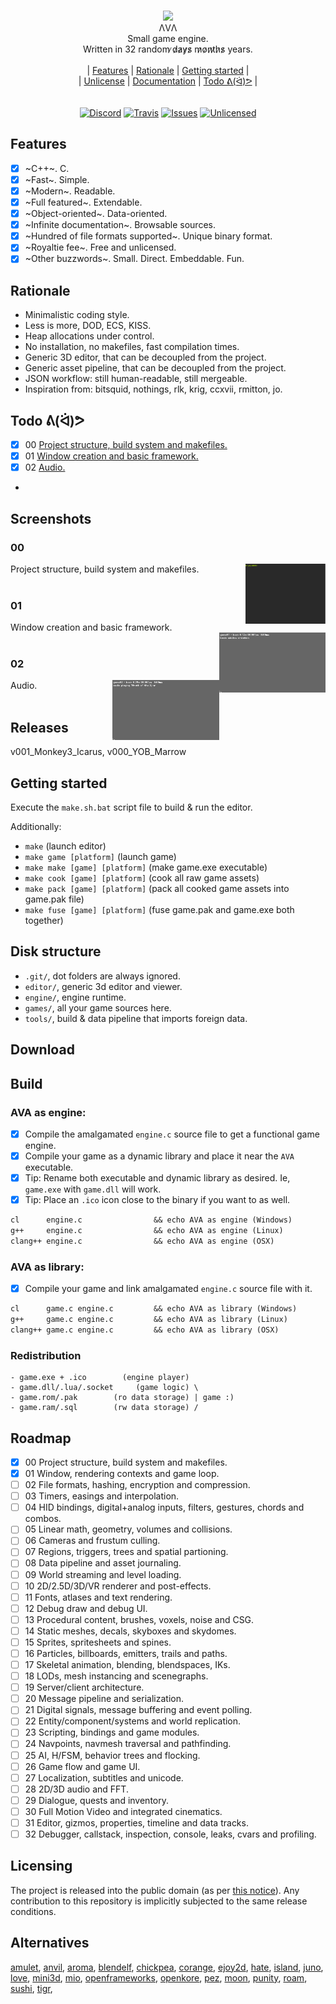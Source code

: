 <p align="center">
<br/>
  <img src="editor/assets/logo/free_logo_2.png" width="80px"/><br/>
  ΛVΛ<br/>
  Small game engine.<br/>
  Written in 32 random ̷d̷a̷y̷s̷ m̷o̷n̷t̷h̷s̷ years.<br/>
<br/>|
  <a href="#features">Features</a> |
  <a href="#rationale">Rationale</a> |
  <a href="#getting-started">Getting started</a> |
<br/>|
  <a href="#licensing">Unlicense</a> |
  <a href="#documentation">Documentation</a> |
  <a href="#todo-ᕕᐛᕗ">Todo ᕕ(ᐛ)ᕗ</a> |
<br/>
<br/>
<br/>
<a href="https://discord.gg/vu6Vt9d"><img alt="Discord" src="https://img.shields.io/badge/chat-AVA%20lounge-738bd7.svg?logo=discord"/></a>
<a href="https://travis-ci.org/r-lyeh/AVA"><img alt="Travis" src="https://api.travis-ci.org/r-lyeh/AVA.svg?branch=master"/></a>
<a href="https://github.com/r-lyeh/AVA/issues"><img alt="Issues" src="https://img.shields.io/github/issues-raw/r-lyeh/AVA.svg"/></a>
<a href="http://unlicense.org/"><img alt="Unlicensed" src="http://img.shields.io/badge/license-Unlicense-blue.svg?style=flat"/></a>
<br/>
</p>

## Features

- [x] ~C++~. C.
- [x] ~Fast~. Simple.
- [x] ~Modern~. Readable.
- [x] ~Full featured~. Extendable.
- [x] ~Object-oriented~. Data-oriented.
- [x] ~Infinite documentation~. Browsable sources.
- [x] ~Hundred of file formats supported~. Unique binary format.
- [x] ~Royaltie fee~. Free and unlicensed.
- [x] ~Other buzzwords~. Small. Direct. Embeddable. Fun.

## Rationale

- Minimalistic coding style.
- Less is more, DOD, ECS, KISS.
- Heap allocations under control.
- No installation, no makefiles, fast compilation times.
- Generic 3D editor, that can be decoupled from the project.
- Generic asset pipeline, that can be decoupled from the project.
- JSON workflow: still human-readable, still mergeable.
- Inspiration from: bitsquid, nothings, rlk, krig, ccxvii, rmitton, jo.

## Todo ᕕ(ᐛ)ᕗ
- [x] 00 [Project structure, build system and makefiles.](#00)
- [x] 01 [Window creation and basic framework.](#01)
- [x] 02 [Audio.](#02)
-

## Screenshots

### 00
Project structure, build system and makefiles.
<img src="games/00/demo.gif" height="96px" align="right">
<br><br>

### 01
Window creation and basic framework.
<img src="games/01/demo.png" height="96px" align="right">
<br><br>

### 02
Audio.
<img src="games/02/demo.png" height="96px" align="right">
<br><br>

## Releases

v001_Monkey3_Icarus, v000_YOB_Marrow

## Getting started

Execute the `make.sh.bat` script file to build & run the editor.

Additionally:
- `make`                        (launch editor)
- `make game [platform]`        (launch game)
- `make make [game] [platform]` (make game.exe executable)
- `make cook [game] [platform]` (cook all raw game assets)
- `make pack [game] [platform]` (pack all cooked game assets into game.pak file)
- `make fuse [game] [platform]` (fuse game.pak and game.exe both together)

## Disk structure

- `.git/`, dot folders are always ignored.
- `editor/`, generic 3d editor and viewer.
- `engine/`, engine runtime.
- `games/`, all your game sources here.
- `tools/`, build & data pipeline that imports foreign data.

## Download

## Build

### AVA as engine:
- [x] Compile the amalgamated `engine.c` source file to get a functional game engine.
- [x] Compile your game as a dynamic library and place it near the `AVA` executable.
- [x] Tip: Rename both executable and dynamic library as desired. Ie, `game.exe` with `game.dll` will work.
- [x] Tip: Place an `.ico` icon close to the binary if you want to as well.
```lisp
cl      engine.c                && echo AVA as engine (Windows)
g++     engine.c                && echo AVA as engine (Linux)
clang++ engine.c                && echo AVA as engine (OSX)
```

### AVA as library:
- [x] Compile your game and link amalgamated `engine.c` source file with it.
```lisp
cl      game.c engine.c         && echo AVA as library (Windows)
g++     game.c engine.c         && echo AVA as library (Linux)
clang++ game.c engine.c         && echo AVA as library (OSX)
```

### Redistribution
```
- game.exe + .ico        (engine player)
- game.dll/.lua/.socket     (game logic) \
- game.rom/.pak        (ro data storage) | game :)
- game.ram/.sql        (rw data storage) /
```

## Roadmap
- [x] 00 Project structure, build system and makefiles.
- [x] 01 Window, rendering contexts and game loop.
- [ ] 02 File formats, hashing, encryption and compression.
- [ ] 03 Timers, easings and interpolation.
- [ ] 04 HID bindings, digital+analog inputs, filters, gestures, chords and combos.
- [ ] 05 Linear math, geometry, volumes and collisions.
- [ ] 06 Cameras and frustum culling.
- [ ] 07 Regions, triggers, trees and spatial partioning.
- [ ] 08 Data pipeline and asset journaling.
- [ ] 09 World streaming and level loading.
- [ ] 10 2D/2.5D/3D/VR renderer and post-effects.
- [ ] 11 Fonts, atlases and text rendering.
- [ ] 12 Debug draw and debug UI.
- [ ] 13 Procedural content, brushes, voxels, noise and CSG.
- [ ] 14 Static meshes, decals, skyboxes and skydomes.
- [ ] 15 Sprites, spritesheets and spines.
- [ ] 16 Particles, billboards, emitters, trails and paths.
- [ ] 17 Skeletal animation, blending, blendspaces, IKs.
- [ ] 18 LODs, mesh instancing and scenegraphs.
- [ ] 19 Server/client architecture.
- [ ] 20 Message pipeline and serialization.
- [ ] 21 Digital signals, message buffering and event polling.
- [ ] 22 Entity/component/systems and world replication.
- [ ] 23 Scripting, bindings and game modules.
- [ ] 24 Navpoints, navmesh traversal and pathfinding.
- [ ] 25 AI, H/FSM, behavior trees and flocking.
- [ ] 26 Game flow and game UI.
- [ ] 27 Localization, subtitles and unicode.
- [ ] 28 2D/3D audio and FFT.
- [ ] 29 Dialogue, quests and inventory.
- [ ] 30 Full Motion Video and integrated cinematics.
- [ ] 31 Editor, gizmos, properties, timeline and data tracks.
- [ ] 32 Debugger, callstack, inspection, console, leaks, cvars and profiling.

## Licensing
The project is released into the public domain (as per [this notice](LICENSE)). Any contribution to this repository is implicitly subjected to the same release conditions.

## Alternatives
[amulet](https://google.com/search?q=game+engine+amulet&type=),
[anvil](https://google.com/search?q=game+engine+anvil&type=),
[aroma](https://google.com/search?q=game+engine+aroma&type=),
[blendelf](https://google.com/search?q=game+engine+blendelf&type=),
[chickpea](https://google.com/search?q=game+engine+chickpea&type=),
[corange](https://google.com/search?q=game+engine+corange&type=),
[ejoy2d](https://google.com/search?q=game+engine+ejoy2d&type=),
[hate](https://google.com/search?q=game+engine+hate&type=),
[island](https://google.com/search?q=game+engine+island&type=),
[juno](https://google.com/search?q=game+engine+juno&type=),
[love](https://google.com/search?q=game+engine+love&type=),
[mini3d](https://google.com/search?q=game+engine+mini3d&type=),
[mio](https://google.com/search?q=game+engine+mio&type=),
[openframeworks](https://google.com/search?q=game+engine+openframeworks&type=),
[openkore](https://google.com/search?q=game+engine+openkore&type=),
[pez](https://google.com/search?q=game+engine+pez&type=),
[moon](https://google.com/search?q=game+engine+moon&type=),
[punity](https://google.com/search?q=game+engine+punity&type=),
[roam](https://google.com/search?q=game+engine+roam&type=),
[sushi](https://google.com/search?q=game+engine+sushi&type=),
[tigr](https://google.com/search?q=game+engine+tigr&type=),
